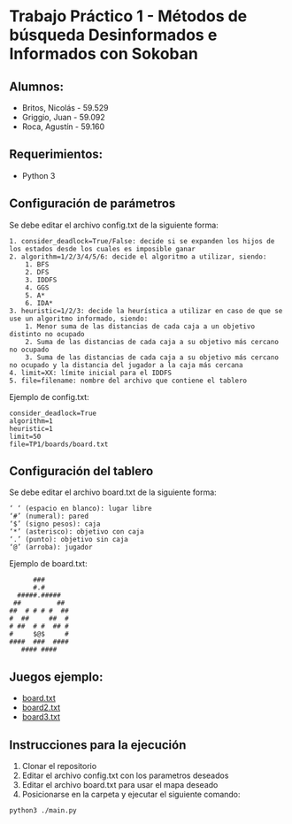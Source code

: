 # Trabajo Práctico 1 - Métodos de búsqueda Desinformados e Informados con Sokoban

## Alumnos:
- Britos, Nicolás - 59.529
- Griggio, Juan - 59.092
- Roca, Agustín - 59.160

## Requerimientos:
- Python 3

## Configuración de parámetros
Se debe editar el archivo config.txt de la siguiente forma:

    1. consider_deadlock=True/False: decide si se expanden los hijos de los estados desde los cuales es imposible ganar
    2. algorithm=1/2/3/4/5/6: decide el algoritmo a utilizar, siendo:
        1. BFS
        2. DFS
        3. IDDFS
        4. GGS
        5. A*
        6. IDA*
    3. heuristic=1/2/3: decide la heurística a utilizar en caso de que se use un algoritmo informado, siendo:
        1. Menor suma de las distancias de cada caja a un objetivo distinto no ocupado
        2. Suma de las distancias de cada caja a su objetivo más cercano no ocupado
        3. Suma de las distancias de cada caja a su objetivo más cercano no ocupado y la distancia del jugador a la caja más cercana
    4. limit=XX: límite inicial para el IDDFS
    5. file=filename: nombre del archivo que contiene el tablero

Ejemplo de config.txt:

    consider_deadlock=True
    algorithm=1
    heuristic=1
    limit=50
    file=TP1/boards/board.txt

## Configuración del tablero
Se debe editar el archivo board.txt de la siguiente forma:

    ‘ ‘ (espacio en blanco): lugar libre
    ‘#’ (numeral): pared
    ‘$’ (signo pesos): caja
    ‘*’ (asterisco): objetivo con caja 
    ‘.’ (punto): objetivo sin caja
    ‘@’ (arroba): jugador

Ejemplo de board.txt:

          ###
          #.#
      #####.#####
     ##         ##
    ##  # # # #  ##
    #  ##     ##  #
    # ##  # #  ## #
    #     $@$     #
    ####  ###  ####
       #### ####

## Juegos ejemplo:
- [board.txt](http://www.game-sokoban.com/index.php?mode=level&lid=200)
- [board2.txt](http://www.game-sokoban.com/index.php?mode=level&lid=45427)
- [board3.txt](http://www.game-sokoban.com/index.php?mode=level&lid=45426)

## Instrucciones para la ejecución
1. Clonar el repositorio
2. Editar el archivo config.txt con los parametros deseados        
3. Editar el archivo board.txt para usar el mapa deseado
4. Posicionarse en la carpeta y ejecutar el siguiente comando:
```
python3 ./main.py
```